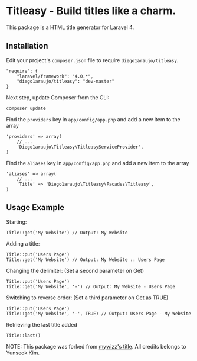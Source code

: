 # Titleasy - Build titles like a charm.

This package is a HTML title generator for Laravel 4.

## Installation

Edit your project's `composer.json` file to require `diego1araujo/titleasy`.

    "require": {
		"laravel/framework": "4.0.*",
		"diego1araujo/titleasy": "dev-master"
	}

Next step, update Composer from the CLI:

    composer update

Find the `providers` key in `app/config/app.php` and add a new item to the array

	'providers' => array(
        // ...
		'Diego1araujo\Titleasy\TitleasyServiceProvider',
	)
	
Find the `aliases` key in `app/config/app.php` and add a new item to the array

	'aliases' => array(
        // ...
		'Title' => 'Diego1araujo\Titleasy\Facades\Titleasy',
	)

## Usage Example

Starting:

	Title::get('My Website') // Output: My Website

Adding a title:

	Title::put('Users Page')
	Title::get('My Website') // Output: My Website :: Users Page
	
Changing the delimiter: (Set a second parameter on Get)

	Title::put('Users Page')
	Title::get('My Website', '-') // Output: My Website - Users Page

Switching to reverse order: (Set a third parameter on Get as TRUE)

	Title::put('Users Page')
	Title::get('My Website', '-', TRUE) // Output: Users Page - My Website

Retrieving the last title added

	Title::last()

NOTE: This package was forked from [mywizz's title](https://github.com/mywizz/title-for-laravel). All credits belongs to Yunseok Kim.
